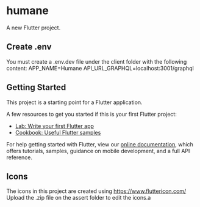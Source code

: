 # humane

A new Flutter project.

## Create .env

You must create a .env.dev file under the client folder with the following content:
APP_NAME=Humane
API_URL_GRAPHQL=localhost:3001/graphql

## Getting Started

This project is a starting point for a Flutter application.

A few resources to get you started if this is your first Flutter project:

- [Lab: Write your first Flutter app](https://flutter.dev/docs/get-started/codelab)
- [Cookbook: Useful Flutter samples](https://flutter.dev/docs/cookbook)

For help getting started with Flutter, view our
[online documentation](https://flutter.dev/docs), which offers tutorials,
samples, guidance on mobile development, and a full API reference.

## Icons

The icons in this project are created using https://www.fluttericon.com/
Upload the .zip file on the assert folder to edit the icons.a
